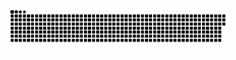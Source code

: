 ###

<br clear="both">

<img src="https://raw.githubusercontent.com/runalsh/runalsh/output/snake.svg" alt="Snake animation" />

###
